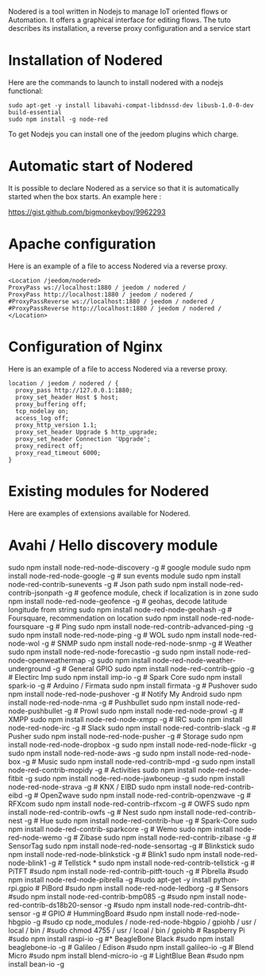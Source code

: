 Nodered is a tool written in Nodejs to manage IoT oriented flows or
Automation. It offers a graphical interface for editing flows. The
tuto describes its installation, a reverse proxy configuration and a
service start

Installation of Nodered 
=======================

Here are the commands to launch to install nodered with a nodejs
functional:

    sudo apt-get -y install libavahi-compat-libdnssd-dev libusb-1.0-0-dev build-essential
    sudo npm install -g node-red

To get Nodejs you can install one of the jeedom plugins which
charge.

Automatic start of Nodered 
================================

It is possible to declare Nodered as a service so that it is
automatically started when the box starts. An example here :

<https://gist.github.com/bigmonkeyboy/9962293>

Apache configuration 
======================

Here is an example of a file to access Nodered via a reverse
proxy.

    <Location /jeedom/nodered>
    ProxyPass ws://localhost:1880 / jeedom / nodered /
    ProxyPass http://localhost:1880 / jeedom / nodered /
    #ProxyPassReverse ws://localhost:1880 / jeedom / nodered /
    #ProxyPassReverse http://localhost:1880 / jeedom / nodered /
    </Location>

Configuration of Nginx 
======================

Here is an example of a file to access Nodered via a reverse
proxy.

    location / jeedom / nodered / {
      proxy_pass http://127.0.0.1:1880;
      proxy_set_header Host $ host;
      proxy_buffering off;
      tcp_nodelay on;
      access_log off;
      proxy_http_version 1.1;
      proxy_set_header Upgrade $ http_upgrade;
      proxy_set_header Connection 'Upgrade';
      proxy_redirect off;
      proxy_read_timeout 6000;
    }

Existing modules for Nodered 
==============================

Here are examples of extensions available for Nodered.

Avahi / Hello discovery module 
==============================

sudo npm install node-red-node-discovery -g \# google module sudo npm
install node-red-node-google -g \# sun events module sudo npm install
node-red-contrib-sunevents -g \# Json path sudo npm install
node-red-contrib-jsonpath -g \# geofence module, check if localization
is in zone sudo npm install node-red-node-geofence -g \# geohas, decode
latitude longitude from string sudo npm install node-red-node-geohash -g
\# Foursquare, recommendation on location sudo npm install
node-red-node-foursquare -g \# Ping sudo npm install
node-red-contrib-advanced-ping -g sudo npm install node-red-node-ping -g
\# WOL sudo npm install node-red-node-wol -g \# SNMP sudo npm install
node-red-node-snmp -g \# Weather sudo npm install
node-red-node-forecastio -g sudo npm install
node-red-node-openweathermap -g sudo npm install
node-red-node-weather-underground -g \# General GPIO sudo npm install
node-red-contrib-gpio -g \# Electirc Imp sudo npm install imp-io -g \#
Spark Core sudo npm install spark-io -g \# Arduino / Firmata sudo npm
install firmata -g \# Pushover sudo npm install node-red-node-pushover
-g \# Notify My Android sudo npm install node-red-node-nma -g \#
Pushbullet sudo npm install node-red-node-pushbullet -g \# Prowl sudo
npm install node-red-node-prowl -g \# XMPP sudo npm install
node-red-node-xmpp -g \# IRC sudo npm install node-red-node-irc -g \#
Slack sudo npm install node-red-contrib-slack -g \# Pusher sudo npm
install node-red-node-pusher -g \# Storage sudo npm install
node-red-node-dropbox -g sudo npm install node-red-node-flickr -g sudo
npm install node-red-node-aws -g sudo npm install node-red-node-box -g
\# Music sudo npm install node-red-contrib-mpd -g sudo npm install
node-red-contrib-mopidy -g \# Activities sudo npm install
node-red-node-fitbit -g sudo npm install node-red-node-jawboneup -g sudo
npm install node-red-node-strava -g \# KNX / EIBD sudo npm install
node-red-contrib-eibd -g \# OpenZwave sudo npm install
node-red-contrib-openzwave -g \# RFXcom sudo npm install
node-red-contrib-rfxcom -g \# OWFS sudo npm install
node-red-contrib-owfs -g \# Nest sudo npm install node-red-contrib-nest
-g \# Hue sudo npm install node-red-contrib-hue -g \# Spark-Core sudo
npm install node-red-contrib-sparkcore -g \# Wemo sudo npm install
node-red-node-wemo -g \# Zibase sudo npm install node-red-contrib-zibase
-g \# SensorTag sudo npm install node-red-node-sensortag -g \#
Blinkstick sudo npm install node-red-node-blinkstick -g \# Blink1 sudo
npm install node-red-node-blink1 -g \# Tellstick * sudo npm install
node-red-contrib-tellstick -g \# PiTFT \#sudo npm install
node-red-contrib-pitft-touch -g \# Pibrella \#sudo npm install
node-red-node-pibrella -g \#sudo apt-get -y install python-rpi.gpio \#
PiBord \#sudo npm install node-red-node-ledborg -g \# Sensors \#sudo npm
install node-red-contrib-bmp085 -g \#sudo npm install
node-red-contrib-ds18b20-sensor -g \#sudo npm install
node-red-contrib-dht-sensor -g \# GPIO \# HummingBoard \#sudo npm
install node-red-node-hbgpio -g \#sudo cp
node\_modules / node-red-node-hbgpio / gpiohb / usr / local / bin / \#sudo chmod
4755 / usr / lcoal / bin / gpiohb \# Raspberry Pi \#sudo npm install raspi-io
-g \#* BeagleBone Black \#sudo npm install beaglebone-io -g \#
Galileo / Edison \#sudo npm install galileo-io -g \# Blend Micro \#sudo
npm install blend-micro-io -g \# LightBlue Bean \#sudo npm install
bean-io -g
